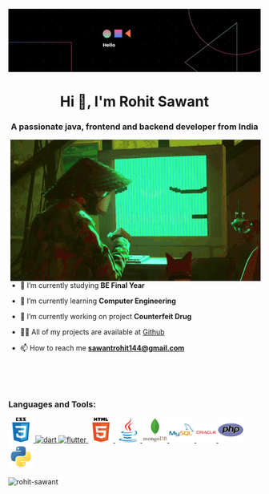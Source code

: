 ![logo](https://github.com/sawantrohit144/sawantrohit144/blob/main/Banner.png)
<h1 align="center">Hi 👋, I'm Rohit Sawant</h1>
<h3 align="center">A passionate java, frontend and backend developer from India</h3>

<img align="right" alt="Coding" width="500" src="https://github.com/sawantrohit144/sawantrohit144/blob/main/Gif.gif">

- 🔭 I’m currently studying **BE Final Year**

- 🌱 I’m currently learning **Computer Engineering**

- 👯 I’m currently working on project **Counterfeit Drug**

- 👨‍💻 All of my projects are available at [Github](Github)

- 📫 How to reach me **sawantrohit144@gmail.com**

<br>
<br>
<br>
<h3 align="left">Languages and Tools:</h3>
<p> 
  <a href="https://www.w3schools.com/css/" target="_blank" rel="noreferrer"> 
  <img src="https://raw.githubusercontent.com/devicons/devicon/master/icons/css3/css3-original-wordmark.svg" alt="css3" width="50" height="50"/> </a> 
<a href="https://dart.dev" target="_blank" rel="noreferrer"> 
  <img src="https://www.vectorlogo.zone/logos/dartlang/dartlang-icon.svg" alt="dart" width="50" height="50"/> </a> 
<a href="https://flutter.dev" target="_blank" rel="noreferrer"> <img src="https://www.vectorlogo.zone/logos/flutterio/flutterio-icon.svg" alt="flutter" width="40" height="40"/> </a> <a href="https://www.w3.org/html/" target="_blank" rel="noreferrer"> 
  <img src="https://raw.githubusercontent.com/devicons/devicon/master/icons/html5/html5-original-wordmark.svg" alt="html5" width="50" height="50"/> </a> 
<a href="https://www.java.com" target="_blank" rel="noreferrer"> 
  <img src="https://raw.githubusercontent.com/devicons/devicon/master/icons/java/java-original.svg" alt="java" width="50" height="50"/> </a> 
<a href="https://www.mongodb.com/" target="_blank" rel="noreferrer"> 
  <img src="https://raw.githubusercontent.com/devicons/devicon/master/icons/mongodb/mongodb-original-wordmark.svg" alt="mongodb" width="50" height="50"/> </a> 
<a href="https://www.mysql.com/" target="_blank" rel="noreferrer"> 
  <img src="https://raw.githubusercontent.com/devicons/devicon/master/icons/mysql/mysql-original-wordmark.svg" alt="mysql" width="50" height="50"/> </a> 
<a href="https://www.oracle.com/" target="_blank" rel="noreferrer"> <img src="https://raw.githubusercontent.com/devicons/devicon/master/icons/oracle/oracle-original.svg" alt="oracle" width="40" height="40"/> </a> 
<a href="https://www.php.net" target="_blank" rel="noreferrer"> 
  <img src="https://raw.githubusercontent.com/devicons/devicon/master/icons/php/php-original.svg" alt="php" width="50" height="50"/> </a> 
<a href="https://www.python.org" target="_blank" rel="noreferrer"> 
  <img src="https://raw.githubusercontent.com/devicons/devicon/master/icons/python/python-original.svg" alt="python" width="50" height="50"/> </a> </p>

<p><img align="left" src="https://github-readme-stats.vercel.app/api/top-langs?username=rohit-sawant&show_icons=true&locale=en&layout=compact" alt="rohit-sawant" /></p>


